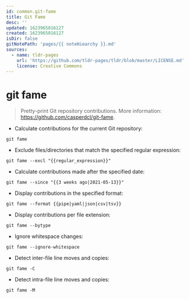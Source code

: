 ```yaml
---
id: common.git-fame
title: Git Fame
desc: ''
updated: 1623965016127
created: 1623965016127
isDir: false
gitNotePath: 'pages/{{ noteHiearchy }}.md'
sources:
  - name: tldr-pages
    url: 'https://github.com/tldr-pages/tldr/blob/master/LICENSE.md'
    license: Creative Commons
---
```

# git fame

> Pretty-print Git repository contributions.
> More information: <https://github.com/casperdcl/git-fame>.

- Calculate contributions for the current Git repository:

`git fame`

- Exclude files/directories that match the specified regular expression:

`git fame --excl "{{regular_expression}}"`

- Calculate contributions made after the specified date:

`git fame --since "{{3 weeks ago|2021-05-13}}"`

- Display contributions in the specified format:

`git fame --format {{pipe|yaml|json|csv|tsv}}`

- Display contributions per file extension:

`git fame --bytype`

- Ignore whitespace changes:

`git fame --ignore-whitespace`

- Detect inter-file line moves and copies:

`git fame -C`

- Detect intra-file line moves and copies:

`git fame -M`

